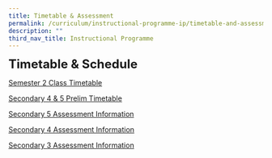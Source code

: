 ```yaml
---
title: Timetable & Assessment
permalink: /curriculum/instructional-programme-ip/timetable-and-assessment/
description: ""
third_nav_title: Instructional Programme
---
```

**<font size="5">Timetable &amp; Schedule</font>**

[Semester 2 Class Timetable](https://sites.google.com/moe.edu.sg/skss-student-ict/2023-timetable)  

[Secondary 4 &amp; 5 Prelim Timetable](/files/WA%20&amp;%20MA/Term%203/2023%20prelim%20timetable_sec%204&amp;5%20_(final).pdf)

[Secondary 5 Assessment Information](/files/WA%20&amp;%20MA/Term%203/sec%205_assessment%20information_sem2_2023_(final).pdf)

[Secondary 4 Assessment Information](/files/WA%20&amp;%20MA/Term%203/sec%204_assessment%20information_sem2_2023%20(final).pdf)

[Secondary 3 Assessment Information](/files/WA%20&amp;%20MA/Term%203/sec%203_weighted%20assesment_sem%202_2023_final.pdf)
